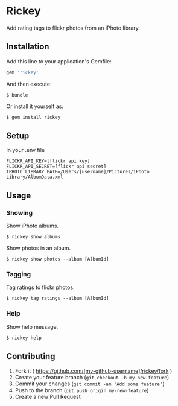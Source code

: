 # Rickey

Add rating tags to flickr photos from an iPhoto library.

## Installation

Add this line to your application's Gemfile:

```ruby
gem 'rickey'
```

And then execute:

    $ bundle

Or install it yourself as:

    $ gem install rickey

## Setup

In your .env file

```
FLICKR_API_KEY=[flickr api key]
FLICKR_API_SECRET=[flickr api secret]
IPHOTO_LIBRARY_PATH=/Users/[username]/Pictures/iPhoto Library/AlbumData.xml
```

## Usage

### Showing

Show iPhoto albums.

    $ rickey show albums

Show photos in an album.

    $ rickey show photos --album [AlbumId]

### Tagging

Tag ratings to flickr photos.

    $ rickey tag ratings --album [AlbumId]

### Help

Show help message.

    $ rickey help

## Contributing

1. Fork it ( https://github.com/[my-github-username]/rickey/fork )
2. Create your feature branch (`git checkout -b my-new-feature`)
3. Commit your changes (`git commit -am 'Add some feature'`)
4. Push to the branch (`git push origin my-new-feature`)
5. Create a new Pull Request
